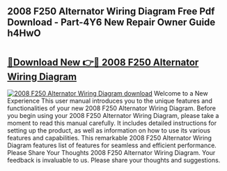 ## 2008 F250 Alternator Wiring Diagram Free Pdf Download - Part-4Y6 New Repair Owner Guide h4HwO

# <h2><a href="http://dfk9rcr.blite.top/?on=2008+F250+Alternator+Wiring+Diagram">🔗Download New 👉🔴 2008 F250 Alternator Wiring Diagram</a></h2>

[![2008 F250 Alternator Wiring Diagram download](https://i.imgur.com/lujVjoI.png)](http://dfk9rcr.blite.top/?on=2008+F250+Alternator+Wiring+Diagram)
Welcome to a New Experience This user manual introduces you to the unique features and functionalities of your new 2008 F250 Alternator Wiring Diagram. Before you begin using your 2008 F250 Alternator Wiring Diagram, please take a moment to read this manual carefully. It includes detailed instructions for setting up the product, as well as information on how to use its various features and capabilities. This remarkable 2008 F250 Alternator Wiring Diagram features list of features for seamless and efficient performance. Please Share Your Thoughts 2008 F250 Alternator Wiring Diagram. Your feedback is invaluable to us. Please share your thoughts and suggestions.
